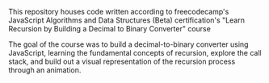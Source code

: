 This repository houses code written according to freecodecamp's JavaScript Algorithms and Data Structures (Beta) certification's "Learn Recursion by Building a Decimal to Binary Converter" course

The goal of the course was to build a decimal-to-binary converter using JavaScript, learning the fundamental concepts of recursion, explore the call stack, and build out a visual representation of the recursion process through an animation.
